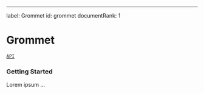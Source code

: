 ---
label: Grommet
id: grommet
documentRank: 1

Grommet
=====

[`API`](/docs/api/index.md)

### Getting Started

Lorem ipsum ...
